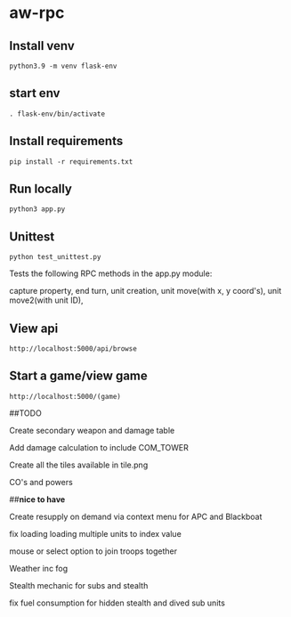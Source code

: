 # aw-rpc

## Install venv

    python3.9 -m venv flask-env

## start env

    . flask-env/bin/activate

## Install requirements

    pip install -r requirements.txt

## Run locally

    python3 app.py

## Unittest

    python test_unittest.py



Tests the following RPC methods in the app.py module:

capture property,
end turn,
unit creation,
unit move(with x, y coord's),
unit move2(with unit ID),



## View api

    http://localhost:5000/api/browse

## Start a game/view game

    http://localhost:5000/(game)


##TODO

Create secondary weapon and damage table

Add damage calculation to include COM_TOWER

Create all the tiles available in tile.png

CO's and powers

##**nice to have**

Create resupply on demand via context menu for APC and Blackboat

fix loading loading multiple units to index value

mouse or select option to join troops together

Weather inc fog

Stealth mechanic for subs and stealth

fix fuel consumption for hidden stealth and dived sub units

